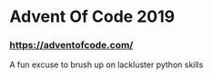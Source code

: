 # Advent Of Code 2019
### https://adventofcode.com/

A fun excuse to brush up on lackluster python skills